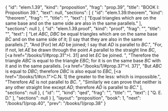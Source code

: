 {
  "id": "elem.1.39",
  "kind": "proposition",
  "frag": "prop.39",
  "title": "BOOK I: Proposition 39.",
  "text": null,
  "sections": [
    {
      "id": "elem.1.39.theorem",
      "kind": "theorem",
      "frag": "",
      "title": "",
      "text": [
        "Equal triangles which are on the same base and on the same side are also in the same parallels."
      ],
      "sections": null
    },
    {
      "id": "elem.1.39.proof",
      "kind": "proof",
      "frag": "",
      "title": "",
      "text": [
        "Let <var>ABC</var>, <var>DBC</var> be equal triangles which are on the same base <var>BC</var> and on the same side of it; [I say that they are also in the same parallels.]",
        "And [For] let <var>AD</var> be joined; I say that <var>AD</var> is parallel to <var>BC</var>.",
        "For, if not, let <var>AE</var> be drawn through the point <var>A</var> parallel to the straight line <var>BC</var>, [<a href=\"/books/1/#prop.31\">I. 31</a>] and let <var>EC</var> be joined. ",
        "Therefore the triangle <var>ABC</var> is equal to the triangle <var>EBC</var>; for it is on the same base <var>BC</var> with it and in the same parallels. [<a href=\"/books/1/#prop.37\">I. 37</a>]",
        "But <var>ABC</var> is equal to <var>DBC</var>; therefore <var>DBC</var> is also equal to <var>EBC</var>, [<a href=\"/books/1/#cn.1\">C.N. 1</a>] the greater to the less: which is impossible.",
        "Therefore <var>AE</var> is not parallel to <var>BC</var>. ",
        "Similarly we can prove that neither is any other straight line except <var>AD</var>; therefore <var>AD</var> is parallel to <var>BC</var>."
      ],
      "sections": null
    },
    {
      "id": "",
      "kind": "qed",
      "frag": "",
      "title": "",
      "text": [
        "Q. E. D."
      ],
      "sections": null
    }
  ],
  "layout": "proposition",
  "book": 1,
  "next": "/books/1/prop.40",
  "prev": "/books/1/prop.38"
}
